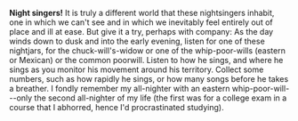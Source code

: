 **Night singers!** It is truly a different world that these nightsingers inhabit, one in which we can't see and in which we inevitably feel entirely out of place and ill at ease. But give it a try, perhaps with company: As the day winds down to dusk and into the early evening, listen for one of these nightjars, for the chuck-will's-widow or one of the whip-poor-wills (eastern or Mexican) or the common poorwill. Listen to how he sings, and where he sings as you monitor his movement around his territory. Collect some numbers, such as how rapidly he sings, or how many songs before he takes a breather. I fondly remember my all-nighter with an eastern whip-poor-will---only the second all-nighter of my life (the first was for a college exam in a course that I abhorred, hence I'd procrastinated studying).
